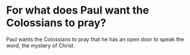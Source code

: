 # For what does Paul want the Colossians to pray?

Paul wants the Colossians to pray that he has an open door to speak the word, the mystery of Christ.
